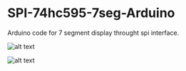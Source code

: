 # SPI-74hc595-7seg-Arduino
Arduino code for 7 segment display throught spi interface. 


![alt text](https://cdn.instructables.com/F7F/0M65/I85QTK47/F7F0M65I85QTK47.LARGE.jpg)


![alt text](https://i.imgur.com/he8x2Qf.png)
